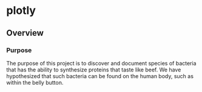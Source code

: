 # plotly
 
## Overview
 
### Purpose
The purpose of this project is to discover and document species of bacteria that has the ability to synthesize proteins that taste like beef. We have hypothesized that such bacteria can be found on the human body, such as within the belly button.
